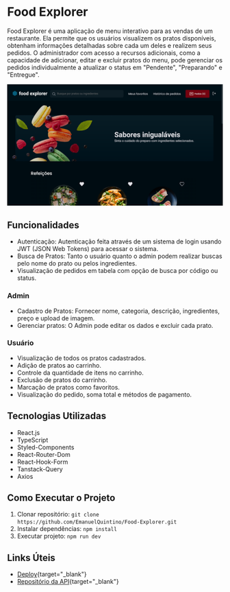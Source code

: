 # Food Explorer

Food Explorer é uma aplicação de menu interativo para as vendas de um restaurante. Ela permite que os usuários visualizem os pratos disponíveis, obtenham informações detalhadas sobre cada um deles e realizem seus pedidos. O administrador com acesso a recursos adicionais, como a capacidade de adicionar, editar e excluir pratos do menu, pode gerenciar os pedidos individualmente a atualizar o status em "Pendente", "Preparando" e "Entregue".

![Food Explorer](./public/images-layout/home.png)

## Funcionalidades
- Autenticação: Autenticação feita através de um sistema de login usando JWT (JSON Web Tokens) para acessar o sistema.
- Busca de Pratos: Tanto o usuário quanto o admin podem realizar buscas pelo nome do prato ou pelos ingredientes.
- Visualização de pedidos em tabela com opção de busca por código ou status.

### Admin

- Cadastro de Pratos: Fornecer nome, categoria, descrição, ingredientes, preço e upload de imagem.
- Gerenciar pratos: O Admin pode editar os dados e excluir cada prato.

### Usuário

- Visualização de todos os pratos cadastrados.
- Adição de pratos ao carrinho.
- Controle da quantidade de itens no carrinho.
- Exclusão de pratos do carrinho.
- Marcação de pratos como favoritos.
- Visualização do pedido, soma total e métodos de pagamento.

## Tecnologias Utilizadas

- React.js
- TypeScript
- Styled-Components
- React-Router-Dom
- React-Hook-Form
- Tanstack-Query 
- Axios

## Como Executar o Projeto

1. Clonar repositório: `git clone https://github.com/EmanuelQuintino/Food-Explorer.git`
2. Instalar dependências: `npm install`
3. Executar projeto: `npm run dev`

## Links Úteis

<!-- - <a href="https://project-food-explorer.netlify.app/" target="_blank">Deploy</a> -->
<!-- - <a href="https://github.com/EmanuelQuintino/Food-Explorer-API" target="_blank">Repositório da API</a> -->

- [Deploy](https://project-food-explorer.netlify.app/){target="_blank"}
- [Repositório da API](https://github.com/EmanuelQuintino/Food-Explorer-API){target="_blank"}
